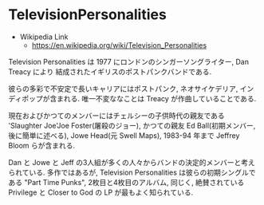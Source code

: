 # TelevisionPersonalities
* Wikipedia Link
    * https://en.wikipedia.org/wiki/Television_Personalities

Television Personalities は 1977 にロンドンのシンガーソングライター, Dan Treacy により
結成されたイギリスのポストパンクバンドである.

彼らの多彩で不安定で長いキャリアにはポストパンク, ネオサイケデリア, インディポップが含まれる.
唯一不変ななことは Treacy が作曲していることである.

現在およびかつてのメンバーにはチェルシーの子供時代の親友である 'Slaughter Joe'Joe Foster(屠殺のジョー),
かつての親友 Ed Ball(初期メンバー, 後に簡単に述べる), Jowe Head(元 Swell Maps), 1983-94 年まで Jeffrey Bloom
らが含まれる.

Dan と Jowe と Jeff の3人組が多くの人々からバンドの決定的メンバーと考えられている.
多作ではあるが, Television Personalities は彼らの初期シングルである "Part Time Punks", 2枚目と4枚目のアルバム,
同じく, 絶賛されている Privilege と Closer to God の LP が最もよく知られている.
